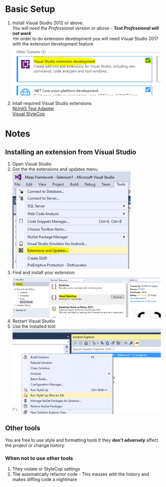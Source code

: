 # Basic Setup
1. Install Visual Studio 2012 or above.  
*You will need the Professional version or above - **Test Professional will not work***  
*In order to do extension development you will need Visual Studio 2017 with the extension development feature  
![Extension Dev Feature](ReadMeScreenshots/VSExDevFeature.PNG)  

2. Intall required Visual Studio extensions  
[NUnit3 Test Adapter](https://marketplace.visualstudio.com/items?itemName=NUnitDevelopers.NUnit3TestAdapter)  
[Visual StyleCop](https://marketplace.visualstudio.com/items?itemName=ChristopheHEISER.VisualStyleCop)  


# Notes
## Installing an extension from Visual Studio
1. Open Visual Studio  
2. Got the the extensions and updates menu  
![Open extensions and updates](ReadMeScreenshots/Extensions.PNG)  
3. Find and install your extension  
![Find extension](ReadMeScreenshots/VisualStyleCop.PNG)  
4. Restart Visual Studio  
5. Use the installed tool  
![Use extension](ReadMeScreenshots/RunStyleCop.PNG)    


## Other tools
You are free to use style and formatting tools if they **don't adversely** affect the project or change history.
### When not to use other tools
1. They violate or StyleCop settings
2. The automatically refactor code - This messes with the history and makes diffing code a nightmare
